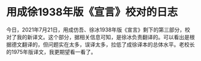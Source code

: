# 用成徐1938年版《宣言》校对的日志

今日，2021年7月21日，用成仿吾、徐冰1938年版《宣言》剩下的第三部分，校对了我的新译文。这个部分，据相关信息可知，是徐冰负责翻译的。可以看出是根据德文翻译的，但问题实在太多，误译太多，拉低了成徐译本的总体水平。老校长的1975年版译文，我更期望看一看了。